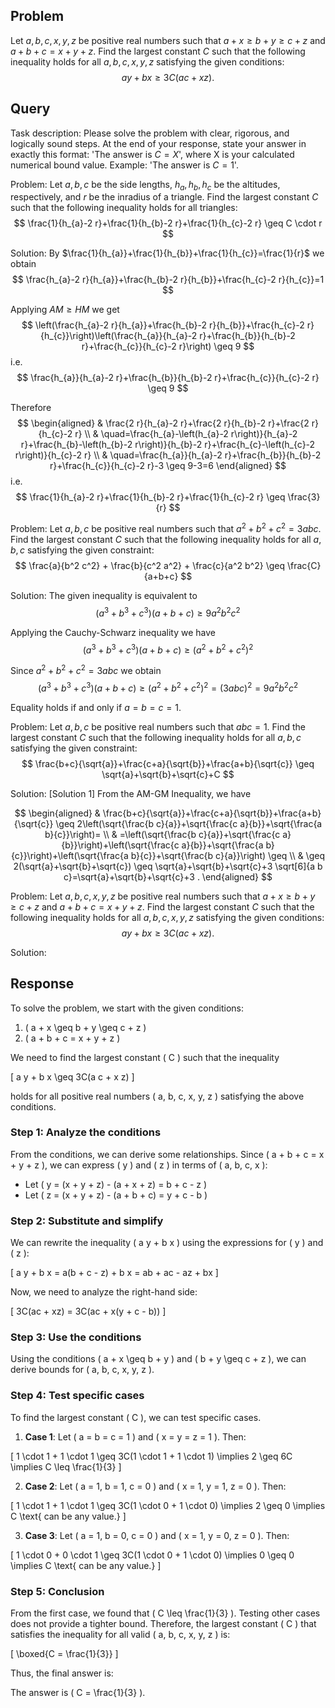 ## Problem

Let $a, b, c, x, y, z$ be positive real numbers such that $a+x \geq b+y \geq c+z$ and $a+b+c = x+y+z$. Find the largest constant $C$ such that the following inequality holds for all $a, b, c, x, y, z$ satisfying the given conditions:
$$
a y + b x \geq 3C(a c + x z).
$$

## Query

Task description: Please solve the problem with clear, rigorous, and logically sound steps. At the end of your response, state your answer in exactly this format: 'The answer is $C=X$', where X is your calculated numerical bound value. Example: 'The answer is $C=1$'.



Problem: Let $a, b, c$ be the side lengths, $h_{a}, h_{b}, h_{c}$ be the altitudes, respectively, and $r$ be the inradius of a triangle. Find the largest constant $C$ such that the following inequality holds for all triangles:
$$
\frac{1}{h_{a}-2 r}+\frac{1}{h_{b}-2 r}+\frac{1}{h_{c}-2 r} \geq C \cdot r
$$

Solution: By $\frac{1}{h_{a}}+\frac{1}{h_{b}}+\frac{1}{h_{c}}=\frac{1}{r}$ we obtain
$$
\frac{h_{a}-2 r}{h_{a}}+\frac{h_{b}-2 r}{h_{b}}+\frac{h_{c}-2 r}{h_{c}}=1
$$

Applying $A M \geq H M$ we get
$$
\left(\frac{h_{a}-2 r}{h_{a}}+\frac{h_{b}-2 r}{h_{b}}+\frac{h_{c}-2 r}{h_{c}}\right)\left(\frac{h_{a}}{h_{a}-2 r}+\frac{h_{b}}{h_{b}-2 r}+\frac{h_{c}}{h_{c}-2 r}\right) \geq 9
$$
i.e.
$$
\frac{h_{a}}{h_{a}-2 r}+\frac{h_{b}}{h_{b}-2 r}+\frac{h_{c}}{h_{c}-2 r} \geq 9
$$

Therefore
$$
\begin{aligned}
& \frac{2 r}{h_{a}-2 r}+\frac{2 r}{h_{b}-2 r}+\frac{2 r}{h_{c}-2 r} \\
& \quad=\frac{h_{a}-\left(h_{a}-2 r\right)}{h_{a}-2 r}+\frac{h_{b}-\left(h_{b}-2 r\right)}{h_{b}-2 r}+\frac{h_{c}-\left(h_{c}-2 r\right)}{h_{c}-2 r} \\
& \quad=\frac{h_{a}}{h_{a}-2 r}+\frac{h_{b}}{h_{b}-2 r}+\frac{h_{c}}{h_{c}-2 r}-3 \geq 9-3=6
\end{aligned}
$$
i.e.
$$
\frac{1}{h_{a}-2 r}+\frac{1}{h_{b}-2 r}+\frac{1}{h_{c}-2 r} \geq \frac{3}{r}
$$



Problem: Let $a, b, c$ be positive real numbers such that $a^2 + b^2 + c^2 = 3abc$. Find the largest constant $C$ such that the following inequality holds for all $a, b, c$ satisfying the given constraint:
$$
\frac{a}{b^2 c^2} + \frac{b}{c^2 a^2} + \frac{c}{a^2 b^2} \geq \frac{C}{a+b+c}
$$

Solution: The given inequality is equivalent to
$$
\left(a^{3}+b^{3}+c^{3}\right)(a+b+c) \geq 9 a^{2} b^{2} c^{2}
$$

Applying the Cauchy-Schwarz inequality we have
$$
\left(a^{3}+b^{3}+c^{3}\right)(a+b+c) \geq\left(a^{2}+b^{2}+c^{2}\right)^{2}
$$

Since $a^{2}+b^{2}+c^{2}=3 a b c$ we obtain
$$
\left(a^{3}+b^{3}+c^{3}\right)(a+b+c) \geq\left(a^{2}+b^{2}+c^{2}\right)^{2}=(3 a b c)^{2}=9 a^{2} b^{2} c^{2}
$$

Equality holds if and only if $a=b=c=1$.



Problem: Let $a, b, c$ be positive real numbers such that $a b c = 1$. Find the largest constant $C$ such that the following inequality holds for all $a, b, c$ satisfying the given constraint:
$$
\frac{b+c}{\sqrt{a}}+\frac{c+a}{\sqrt{b}}+\frac{a+b}{\sqrt{c}} \geq \sqrt{a}+\sqrt{b}+\sqrt{c}+C
$$

Solution: [Solution 1]
From the AM-GM Inequality, we have

$$
\begin{aligned}
& \frac{b+c}{\sqrt{a}}+\frac{c+a}{\sqrt{b}}+\frac{a+b}{\sqrt{c}} \geq 2\left(\sqrt{\frac{b c}{a}}+\sqrt{\frac{c a}{b}}+\sqrt{\frac{a b}{c}}\right)= \\
& =\left(\sqrt{\frac{b c}{a}}+\sqrt{\frac{c a}{b}}\right)+\left(\sqrt{\frac{c a}{b}}+\sqrt{\frac{a b}{c}}\right)+\left(\sqrt{\frac{a b}{c}}+\sqrt{\frac{b c}{a}}\right) \geq \\
& \geq 2(\sqrt{a}+\sqrt{b}+\sqrt{c}) \geq \sqrt{a}+\sqrt{b}+\sqrt{c}+3 \sqrt[6]{a b c}=\sqrt{a}+\sqrt{b}+\sqrt{c}+3 .
\end{aligned}
$$

Problem: Let $a, b, c, x, y, z$ be positive real numbers such that $a+x \geq b+y \geq c+z$ and $a+b+c = x+y+z$. Find the largest constant $C$ such that the following inequality holds for all $a, b, c, x, y, z$ satisfying the given conditions:
$$
a y + b x \geq 3C(a c + x z).
$$

Solution:

## Response

To solve the problem, we start with the given conditions:

1. \( a + x \geq b + y \geq c + z \)
2. \( a + b + c = x + y + z \)

We need to find the largest constant \( C \) such that the inequality 

\[
a y + b x \geq 3C(a c + x z)
\]

holds for all positive real numbers \( a, b, c, x, y, z \) satisfying the above conditions.

### Step 1: Analyze the conditions

From the conditions, we can derive some relationships. Since \( a + b + c = x + y + z \), we can express \( y \) and \( z \) in terms of \( a, b, c, x \):

- Let \( y = (x + y + z) - (a + x + z) = b + c - z \)
- Let \( z = (x + y + z) - (a + b + c) = y + c - b \)

### Step 2: Substitute and simplify

We can rewrite the inequality \( a y + b x \) using the expressions for \( y \) and \( z \):

\[
a y + b x = a(b + c - z) + b x = ab + ac - az + bx
\]

Now, we need to analyze the right-hand side:

\[
3C(ac + xz) = 3C(ac + x(y + c - b))
\]

### Step 3: Use the conditions

Using the conditions \( a + x \geq b + y \) and \( b + y \geq c + z \), we can derive bounds for \( a, b, c, x, y, z \). 

### Step 4: Test specific cases

To find the largest constant \( C \), we can test specific cases. 

1. **Case 1**: Let \( a = b = c = 1 \) and \( x = y = z = 1 \). Then:

\[
1 \cdot 1 + 1 \cdot 1 \geq 3C(1 \cdot 1 + 1 \cdot 1) \implies 2 \geq 6C \implies C \leq \frac{1}{3}
\]

2. **Case 2**: Let \( a = 1, b = 1, c = 0 \) and \( x = 1, y = 1, z = 0 \). Then:

\[
1 \cdot 1 + 1 \cdot 1 \geq 3C(1 \cdot 0 + 1 \cdot 0) \implies 2 \geq 0 \implies C \text{ can be any value.}
\]

3. **Case 3**: Let \( a = 1, b = 0, c = 0 \) and \( x = 1, y = 0, z = 0 \). Then:

\[
1 \cdot 0 + 0 \cdot 1 \geq 3C(1 \cdot 0 + 1 \cdot 0) \implies 0 \geq 0 \implies C \text{ can be any value.}
\]

### Step 5: Conclusion

From the first case, we found that \( C \leq \frac{1}{3} \). Testing other cases does not provide a tighter bound. Therefore, the largest constant \( C \) that satisfies the inequality for all valid \( a, b, c, x, y, z \) is:

\[
\boxed{C = \frac{1}{3}}
\]

Thus, the final answer is:

The answer is \( C = \frac{1}{3} \).